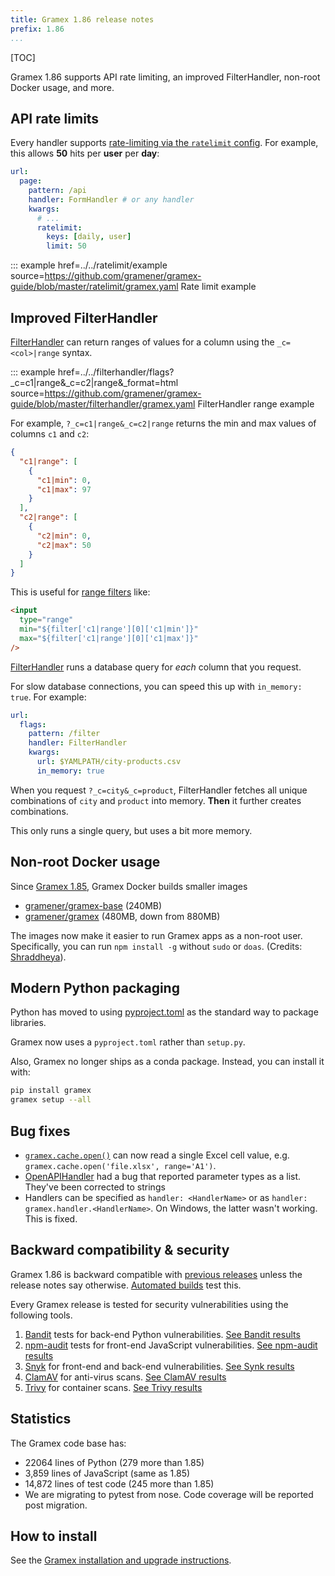 ```yaml
---
title: Gramex 1.86 release notes
prefix: 1.86
...
```


[TOC]

Gramex 1.86 supports API rate limiting, an improved FilterHandler, non-root Docker usage, and more.

## API rate limits

Every handler supports [rate-limiting via the `ratelimit` config](../../ratelimit/).
For example, this allows **50** hits per **user** per **day**:

```yaml
url:
  page:
    pattern: /api
    handler: FormHandler # or any handler
    kwargs:
      # ...
      ratelimit:
        keys: [daily, user]
        limit: 50
```

::: example href=../../ratelimit/example source=https://github.com/gramener/gramex-guide/blob/master/ratelimit/gramex.yaml
Rate limit example

## Improved FilterHandler

[FilterHandler](../../filterhandler/) can return ranges of values for a column using the `_c=<col>|range` syntax.

::: example href=../../filterhandler/flags?\_c=c1|range&\_c=c2|range&\_format=html source=https://github.com/gramener/gramex-guide/blob/master/filterhandler/gramex.yaml
FilterHandler range example

For example, `?_c=c1|range&_c=c2|range` returns the min and max values of columns `c1` and `c2`:

```json
{
  "c1|range": [
    {
      "c1|min": 0,
      "c1|max": 97
    }
  ],
  "c2|range": [
    {
      "c2|min": 0,
      "c2|max": 50
    }
  ]
}
```

This is useful for [range filters](https://developer.mozilla.org/en-US/docs/Web/HTML/Element/input/range) like:

```html
<input
  type="range"
  min="${filter['c1|range'][0]['c1|min']}"
  max="${filter['c1|range'][0]['c1|max']}"
/>
```

[FilterHandler](../../filterhandler/) runs a database query for _each_ column that you request.

For slow database connections, you can speed this up with `in_memory: true`. For example:

```yaml
url:
  flags:
    pattern: /filter
    handler: FilterHandler
    kwargs:
      url: $YAMLPATH/city-products.csv
      in_memory: true
```

When you request `?_c=city&_c=product`, FilterHandler fetches all unique combinations of `city` and
`product` into memory. **Then** it further creates combinations.

This only runs a single query, but uses a bit more memory.

## Non-root Docker usage

Since [Gramex 1.85](../../release/1.85/), Gramex Docker builds smaller images

- [gramener/gramex-base](https://hub.docker.com/r/gramener/gramex-base) (240MB)
- [gramener/gramex](https://hub.docker.com/r/gramener/gramex) (480MB, down from 880MB)

The images now make it easier to run Gramex apps as a non-root user.
Specifically, you can run `npm install -g` without `sudo` or `doas`.
(Credits: [Shraddheya](https://github.com/shraddheya)).

## Modern Python packaging

Python has moved to using [pyproject.toml](https://packaging.python.org/en/latest/specifications/declaring-project-metadata/)
as the standard way to package libraries.

Gramex now uses a `pyproject.toml` rather than `setup.py`.

Also, Gramex no longer ships as a conda package. Instead, you can install it with:

```bash
pip install gramex
gramex setup --all
```

## Bug fixes

- [`gramex.cache.open()`](../../api/cache/#gramex.cache) can now read a single Excel cell value, e.g. `gramex.cache.open('file.xlsx', range='A1')`.
- [OpenAPIHandler](../../openapihandler/) had a bug that reported parameter types as a list. They've been corrected to strings
- Handlers can be specified as `handler: <HandlerName>` or as `handler: gramex.handler.<HandlerName>`. On Windows, the latter wasn't working. This is fixed.

## Backward compatibility & security

Gramex 1.86 is backward compatible with [previous releases](../) unless the release notes say otherwise.
[Automated builds](https://travis-ci.com/github/gramener/gramex/builds) test this.

Every Gramex release is tested for security vulnerabilities using the following tools.

1. [Bandit](https://bandit.readthedocs.io/) tests for back-end Python vulnerabilities.
   [See Bandit results](https://github.com/gramener/gramex/blob/master/reports/bandit.txt)
2. [npm-audit](https://docs.npmjs.com/cli/v6/commands/npm-audit) tests for front-end JavaScript vulnerabilities.
   [See npm-audit results](https://github.com/gramener/gramex/blob/master/reports/npm-audit.txt)
3. [Snyk](https://snyk.io/) for front-end and back-end vulnerabilities.
   [See Synk results](https://github.com/gramener/gramex/blob/master/reports/snyk.txt)
4. [ClamAV](https://www.clamav.net/) for anti-virus scans.
   [See ClamAV results](https://github.com/gramener/gramex/blob/master/reports/clamav.txt)
5. [Trivy](https://trivy.dev/) for container scans.
   [See Trivy results](https://github.com/gramener/gramex/blob/master/reports/trivy.txt)

## Statistics

The Gramex code base has:

- 22064 lines of Python (279 more than 1.85)
- 3,859 lines of JavaScript (same as 1.85)
- 14,872 lines of test code (245 more than 1.85)
- We are migrating to pytest from nose. Code coverage will be reported post migration.

## How to install

See the [Gramex installation and upgrade instructions](../../install/).
